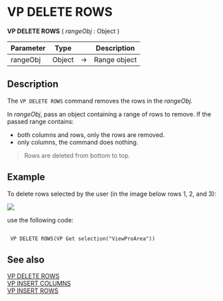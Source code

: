 # VP DELETE ROWS

<!-- REF #_method_.VP DELETE ROWS.Syntax -->
**VP DELETE ROWS** ( *rangeObj* : Object )<!-- END REF -->

<!-- REF #_method_.VP DELETE ROWS.Params -->

|Parameter|Type| |Description|
|---|---|---|---|
|rangeObj| Object|->|Range object|<!-- END REF -->

## Description

The `VP DELETE ROWS` command <!-- REF #_method_.VP DELETE ROWS.Summary -->removes the rows  in the *rangeObj*<!-- END REF -->.

In *rangeObj*, pass an object containing a range of rows  to remove. If the passed range contains:

* both columns and rows, only the rows  are removed.
* only columns, the command does nothing.

>Rows are deleted from bottom to top.

## Example  

To delete rows selected by the user (in the image below rows 1, 2, and 3):

![](../../assets/en/ViewPro/cmd_vpDeleteRows.PNG)

use the following code:

```4d

 VP DELETE ROWS(VP Get selection("ViewProArea"))
```

## See also

[VP DELETE ROWS](VP%20DELETE%20COLUMNS.md)<br/>
[VP INSERT COLUMNS](VP%20INSERT%20COLUMNS.md)<br/>
[VP INSERT ROWS](VP%20INSERT%20ROWS.md)